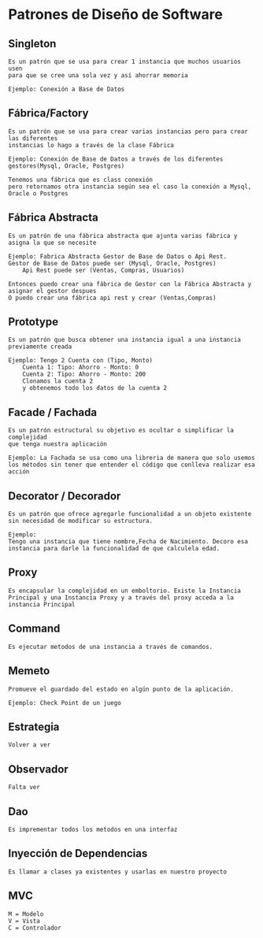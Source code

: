 # Patrones de Diseño de Software

## Singleton

	Es un patrón que se usa para crear 1 instancia que muchos usuarios usen
	para que se cree una sola vez y así ahorrar memoria
	
	Ejemplo: Conexión a Base de Datos

## Fábrica/Factory
	Es un patrón que se usa para crear varias instancias pero para crear las diferentes
	instancias lo hago a través de la clase Fábrica
	
	Ejemplo: Conexión de Base de Datos a través de los diferentes gestores(Mysql, Oracle, Postgres)
	
	Tenemos una fábrica que es class conexión
	pero retornamos otra instancia según sea el caso la conexión a Mysql, Oracle o Postgres

## Fábrica Abstracta
	Es un patrón de una fábrica abstracta que ajunta varias fábrica y asigna la que se necesite
	
	Ejemplo: Fabrica Abstracta Gestor de Base de Datos o Api Rest.
	Gestor de Base de Datos puede ser (Mysql, Oracle, Postgres)
		Api Rest puede ser (Ventas, Compras, Usuarios)
	
	Entonces puedo crear una fábrica de Gestor con la Fábrica Abstracta y asignar el gestor despues
	O puedo crear una fábrica api rest y crear (Ventas,Compras)


## Prototype
	Es un patrón que busca obtener una instancia igual a una instancia previamente creada
	
	Ejemplo: Tengo 2 Cuenta con (Tipo, Monto)
		Cuenta 1: Tipo: Ahorro - Monto: 0
		Cuenta 2: Tipo: Ahorro - Monto: 200
		Clonamos la cuenta 2
		y obtenemos todo los datos de la cuenta 2


## Facade / Fachada
	Es un patrón estructural su objetivo es ocultar o simplificar la complejidad
	que tenga nuestra aplicación

	Ejemplo: La Fachada se usa como una libreria de manera que solo usemos los métodos sin tener que entender el código que conlleva realizar esa acción

## Decorator / Decorador
	Es un patrón que ofrece agregarle funcionalidad a un objeto existente sin necesidad de modificar su estructura.

	Ejemplo:
	Tengo una instancia que tiene nombre,Fecha de Nacimiento. Decoro esa instancia para darle la funcionalidad de que calculela edad.

## Proxy
	Es encapsular la complejidad en un emboltorio. Existe la Instancia Principal y una Instancia Proxy y a través del proxy acceda a la instancia Principal


## Command
	Es ejecutar metodos de una instancia a través de comandos.


## Memeto
	Promueve el guardado del estado en algún punto de la aplicación.
	
	Ejemplo: Check Point de un juego

## Estrategia
	Volver a ver

## Observador
	Falta ver

## Dao
	Es imprementar todos los metodos en una interfaz

## Inyección de Dependencias
	Es llamar a clases ya existentes y usarlas en nuestro proyecto

## MVC
	M = Modelo
	V = Vista
	C = Controlador